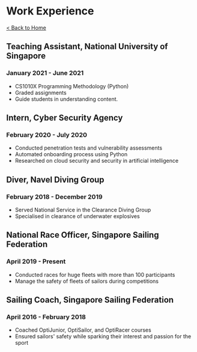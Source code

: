 # Work Experience

[< Back to Home](../README/md)

## Teaching Assistant, National University of Singapore

### January 2021 - June 2021

* CS1010X Programming Methodology (Python)
* Graded assignments
* Guide students in understanding content.

## Intern, Cyber Security Agency

### February 2020 - July 2020

* Conducted penetration tests and vulnerability assessments
* Automated onboarding process using Python
* Researched on cloud security and security in artificial intelligence

## Diver, Navel Diving Group

### February 2018 - December 2019

* Served National Service in the Clearance Diving Group
* Specialised in clearance of underwater explosives

## National Race Officer, Singapore Sailing Federation

### April 2019 - Present

* Conducted races for huge fleets with more than 100 participants
* Manage the safety of fleets of sailors during competitions

## Sailing Coach, Singapore Sailing Federation

### April 2016 - February 2018

* Coached OptiJunior, OptiSailor, and OptiRacer courses
* Ensured sailors' safety while sparking their interest and passion for the sport
